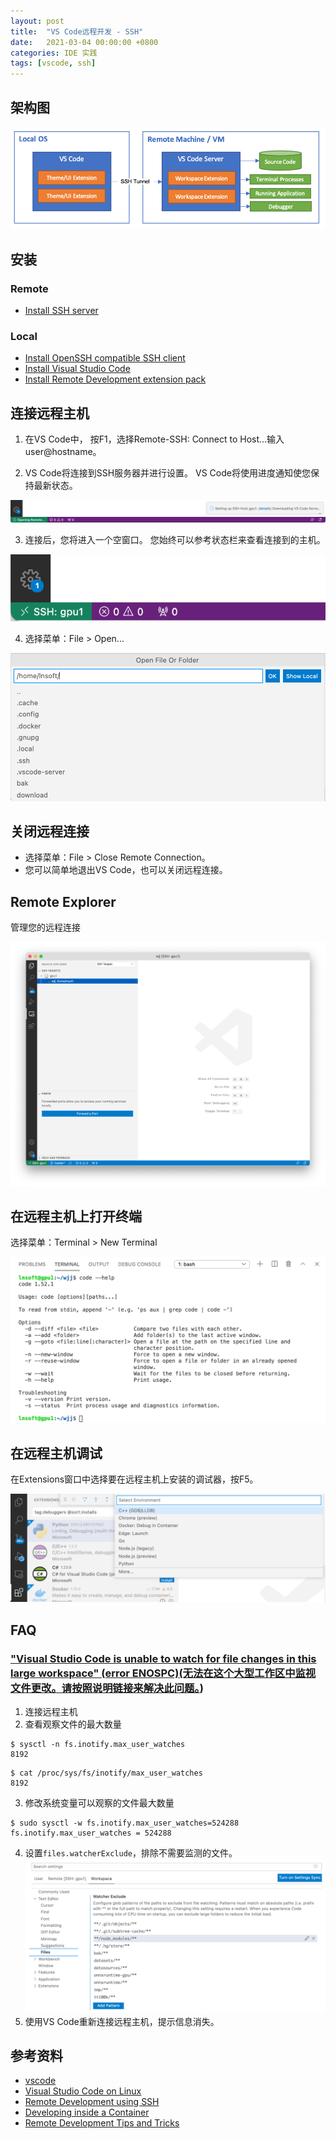 ```yaml
---
layout: post
title:  "VS Code远程开发 - SSH"
date:   2021-03-04 00:00:00 +0800
categories: IDE 实践
tags: [vscode, ssh]
---
```


## 架构图
![](/images/2021/vscode-remote/architecture-ssh.png)

## 安装
### Remote
* [Install SSH server](https://code.visualstudio.com/docs/remote/troubleshooting#_installing-a-supported-ssh-server)

### Local
* [Install OpenSSH compatible SSH client](https://code.visualstudio.com/docs/remote/troubleshooting#_installing-a-supported-ssh-client)
* [Install Visual Studio Code](https://code.visualstudio.com/)
* [Install Remote Development extension pack](https://aka.ms/vscode-remote/download/extension)

## 连接远程主机
1. 在VS Code中， 按F1，选择Remote-SSH: Connect to Host...输入user@hostname。

2. VS Code将连接到SSH服务器并进行设置。 VS Code将使用进度通知使您保持最新状态。

![](/images/2021/vscode-remote/ssh-connecting.png)

3. 连接后，您将进入一个空窗口。 您始终可以参考状态栏来查看连接到的主机。

![](/images/2021/vscode-remote/ssh-connected.png)

4. 选择菜单：File > Open...

![](/images/2021/vscode-remote/ssh-open-file-or-folder.png)

## 关闭远程连接
* 选择菜单：File > Close Remote Connection。
* 您可以简单地退出VS Code，也可以关闭远程连接。

## Remote Explorer
管理您的远程连接

![](/images/2021/vscode-remote/remote-explorer.png)

## 在远程主机上打开终端
选择菜单：Terminal > New Terminal

![](/images/2021/vscode-remote/ssh-open-terminal.png)

## 在远程主机调试
在Extensions窗口中选择要在远程主机上安装的调试器，按F5。

![](/images/2021/vscode-remote/ssh-remote-debugging.png)

## FAQ
### ["Visual Studio Code is unable to watch for file changes in this large workspace" (error ENOSPC)(无法在这个大型工作区中监视文件更改。请按照说明链接来解决此问题。](https://code.visualstudio.com/docs/setup/linux#_visual-studio-code-is-unable-to-watch-for-file-changes-in-this-large-workspace-error-enospc))
1. 连接远程主机
2. 查看观察文件的最大数量
```shell
$ sysctl -n fs.inotify.max_user_watches
8192
```
```shell
$ cat /proc/sys/fs/inotify/max_user_watches
8192
```
3. 修改系统变量可以观察的文件最大数量
```shell
$ sudo sysctl -w fs.inotify.max_user_watches=524288
fs.inotify.max_user_watches = 524288
```
4. 设置```files.watcherExclude```，排除不需要监测的文件。
![](/images/2021/vscode-remote/files-watcher-exclude.png)
5. 使用VS Code重新连接远程主机，提示信息消失。

## 参考资料
* [vscode](https://github.com/microsoft/vscode)
* [Visual Studio Code on Linux](https://code.visualstudio.com/docs/setup/linux)
* [Remote Development using SSH](https://code.visualstudio.com/docs/remote/ssh)
* [Developing inside a Container](https://code.visualstudio.com/docs/remote/containers)
* [Remote Development Tips and Tricks](https://code.visualstudio.com/docs/remote/troubleshooting)